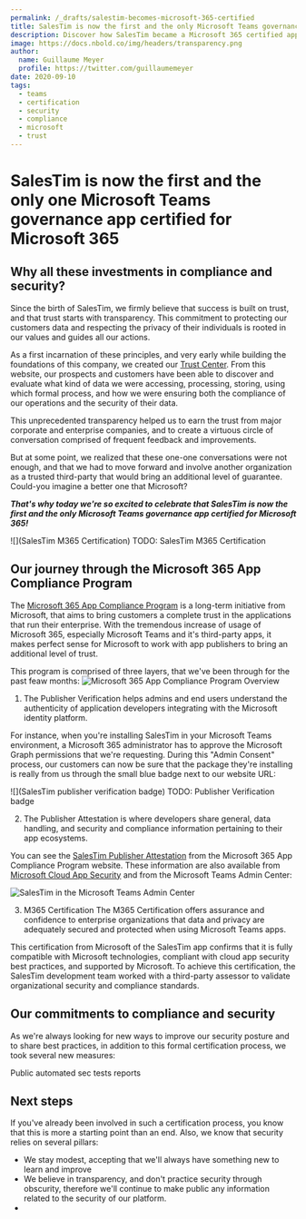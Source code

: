 ```yaml
---
permalink: /_drafts/salestim-becomes-microsoft-365-certified
title: SalesTim is now the first and the only Microsoft Teams governance app certified for Microsoft 365
description: Discover how SalesTim became a Microsoft 365 certified app, and what are the benefits for our customers. 
image: https://docs.nbold.co/img/headers/transparency.png
author:
  name: Guillaume Meyer
  profile: https://twitter.com/guillaumemeyer
date: 2020-09-10
tags:
  - teams
  - certification
  - security
  - compliance
  - microsoft
  - trust
---
```


# SalesTim is now the first and the only one Microsoft Teams governance app certified for Microsoft 365
<BlogHeadline />

## Why all these investments in compliance and security?

Since the birth of SalesTim, we firmly believe that success is built on trust, and that trust starts with transparency. This commitment to protecting our customers data and respecting the privacy of their individuals is rooted in our values and guides all our actions.

As a first incarnation of these principles, and very early while building the foundations of this company, we created our [Trust Center](https://docs.nbold.co/platform/). From this website, our prospects and customers have been able to discover and evaluate what kind of data we were accessing, processing, storing, using which formal process, and how we were ensuring both the compliance of our operations and the security of their data.

This unprecedented transparency helped us to earn the trust from major corporate and enterprise companies, and to create a virtuous circle of conversation comprised of frequent feedback and improvements.

But at some point, we realized that these one-one conversations were not enough, and that we had to move forward and involve another organization as a trusted third-party that would bring an additional level of guarantee. Could-you imagine a better one that Microsoft?

***That's why today we're so excited to celebrate that SalesTim is now the first and the only Microsoft Teams governance app certified for Microsoft 365!***

![](SalesTim M365 Certification) TODO: SalesTim M365 Certification

## Our journey through the Microsoft 365 App Compliance Program 

The [Microsoft 365 App Compliance Program](https://docs.microsoft.com/en-us/microsoft-365-app-certification/overview) is a long-term initiative from Microsoft, that aims to bring customers a complete trust in the applications that run their enterprise.  With the tremendous increase of usage of Microsoft 365, especially Microsoft Teams and it's third-party apps, it makes perfect sense for Microsoft to work with app publishers to bring an additional level of trust.

This program is comprised of three layers, that we've been through for the past feaw months:
![Microsoft 365 App Compliance Program Overview](/img/blog/m365-app-compliance-program.png)

1. The Publisher Verification helps admins and end users understand the authenticity of application developers integrating with the Microsoft identity platform.

For instance, when you're installing SalesTim in your Microsoft Teams environment, a Microsoft 365 administrator has to approve the Microsoft Graph permissions that we're requesting. During this "Admin Consent" process, our customers can now be sure that the package they're installing is really from us through the small blue badge next to our website URL:

![](SalesTim publisher verification badge) TODO: Publisher Verification badge

2. The Publisher Attestation is where developers share general, data handling, and security and compliance information pertaining to their app ecosystems.

You can see the [SalesTim Publisher Attestation](https://docs.microsoft.com/en-gb/microsoft-365-app-certification/teams/salestim) from the Microsoft 365 App Compliance Program website. These information are also available from [Microsoft Cloud App Security](https://www.microsoft.com/en-us/microsoft-365/enterprise-mobility-security/cloud-app-security) and from the Microsoft Teams Admin Center:

![SalesTim in the Microsoft Teams Admin Center](/img/blog/salestim-app-certification-teams-admin.png)

3. M365 Certification
The M365 Certification offers assurance and confidence to enterprise organizations that data and privacy are adequately secured and protected when using Microsoft Teams apps.

This certification from Microsoft of the SalesTim app confirms that it is fully compatible with Microsoft technologies, compliant with cloud app security best practices, and supported by Microsoft. To achieve this certification, the SalesTim development team worked with a third-party assessor to validate organizational security and compliance standards.

## Our commitments to compliance and security
As we're always looking for new ways to improve our security posture and to share best practices, in addition to this formal certification process, we took several new measures:

Public automated sec tests reports


## Next steps

If you've already been involved in such a certification process, you know that this is more a starting point than an end. Also, we know that security relies on several pillars:
- We stay modest, accepting that we'll always have something new to learn and improve
- We believe in transparency, and don't practice security through obscurity, therefore we'll continue to make public any information related to the security of our platform.
- 

<Comments />
